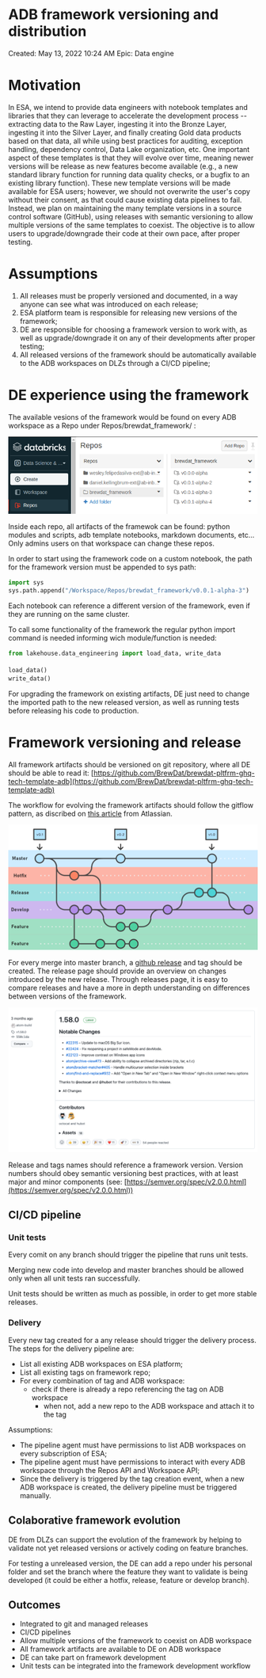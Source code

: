 # ADB framework versioning and distribution

Created: May 13, 2022 10:24 AM
Epic: Data engine

# Motivation

In ESA, we intend to provide data engineers with notebook templates and libraries that they can leverage to accelerate the development process -- extracting data to the Raw Layer, ingesting it into the Bronze Layer, ingesting it into the Silver Layer, and finally creating Gold data products based on that data, all while using best practices for auditing, exception handling, dependency control, Data Lake organization, etc. One important aspect of these templates is that they will evolve over time, meaning newer versions will be release as new features become available (e.g., a new standard library function for running data quality checks, or a bugfix to an existing library function). These new template versions will be made available for ESA users; however, we should not overwrite the user's copy without their consent, as that could cause existing data pipelines to fail. Instead, we plan on maintaining the many template versions in a source control software (GitHub), using releases with semantic versioning to allow multiple versions of the same templates to coexist. The objective is to allow users to upgrade/downgrade their code at their own pace, after proper testing.

# Assumptions

1. All releases must be properly versioned and documented, in a way anyone can see what was introduced on each release;
2. ESA platform team is responsible for releasing new versions of the framework;
3. DE are responsible for choosing a framework version to work with, as well as upgrade/downgrade it on any of their developments after proper testing; 
4. All released versions of the framework should be automatically available to the ADB workspaces on DLZs through a CI/CD pipeline;

# DE experience using the framework

The available vesions of the framework would be found on every ADB workspace as a Repo under Repos/brewdat_framework/ :

![Screenshot from 2022-05-19 07-57-54.png](framework_release_workflow/Screenshot_from_2022-05-19_07-57-54.png)

Inside each repo, all artifacts of the framewok can be found: python modules and scripts, adb template notebooks, markdown documents, etc... Only admins users on that workspace can change these repos.

In order to start using the framework code on a custom notebook, the path for the framework version must be appended to sys path: 

```python
import sys
sys.path.append("/Workspace/Repos/brewdat_framework/v0.0.1-alpha-3")
```

Each notebook can reference a different version of the framework, even if they are running on the same cluster. 

To call some functionality of the framework the regular python import command is needed informing wich module/function is needed:

```python
from lakehouse.data_engineering import load_data, write_data

load_data()
write_data()
```

For upgrading the framework on existing artifacts, DE just need to change the imported path to the new released version, as well as running tests before releasing his code to production. 

# Framework versioning and release

All framework artifacts should be versioned on git repository, where all DE should be able to read it: [https://github.com/BrewDat/brewdat-pltfrm-ghq-tech-template-adb](https://github.com/BrewDat/brewdat-pltfrm-ghq-tech-template-adb)

The workflow for evolving the framework artifacts should follow the gitflow pattern, as discribed on [this article](https://www.atlassian.com/git/tutorials/comparing-workflows/gitflow-workflow) from Atlassian.

![gitflow.png](framework_release_workflow/gitflow.png)

For every merge into master branch, a [github release](https://docs.github.com/en/repositories/releasing-projects-on-github/managing-releases-in-a-repository) and tag should be created. The release page should provide an overview on changes introduced by the new release. Through releases page, it is easy to compare releases and have a more in depth understanding on differences between versions of the framework.

![refreshed-releases-overview-with-contributors.png](framework_release_workflow/refreshed-releases-overview-with-contributors.png)

Release and tags names should reference a framework version. Version numbers should obey semantic versioning best practices, with at least major and minor components (see: [https://semver.org/spec/v2.0.0.html](https://semver.org/spec/v2.0.0.html))

## CI/CD pipeline

### Unit tests

Every comit on any branch should trigger the pipeline that runs unit tests. 

Merging new code into develop and master branches should be allowed only when all unit tests ran successfully.

Unit tests should be written as much as possible, in order to get more stable releases.

### Delivery

Every new tag created for a any release should trigger the delivery process. The steps for the delivery pipeline are:

- List all existing ADB workspaces on ESA platform;
- List all existing tags on framework repo;
- For every combination of tag and ADB workspace:
    - check if there is already a repo referencing the tag on ADB workspace
        - when not, add a new repo to the ADB workspace and attach it to the tag

Assumptions:

- The pipeline agent must have permissions to list ADB workspaces on every subscription of ESA;
- The pipeline agent must have permissions to interact with every ADB workspace through the Repos API and Workspace API;
- Since the delivery is triggered by the tag creation event, when a new ADB workspace is created, the delivery pipeline must be triggered manually.

## Colaborative framework evolution

DE from DLZs can support the evolution of the framework by helping to validate not yet released versions or actively coding on feature branches.

For testing a unreleased version, the DE can add a repo under his personal folder and set the branch where the feature they want to validate is being developed (it could be either a hotfix, release, feature or develop branch).

## Outcomes

- Integrated to git and managed releases
- CI/CD pipelines
- Allow multiple versions of the framework to coexist on ADB workspace
- All framework artifacts are available to DE on ADB workspace
- DE can take part on framework development
- Unit tests can be integrated into the framework development workflow
